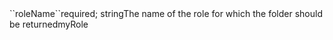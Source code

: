 <tr><td>``roleName``</td><td>required; string</td><td>The name of the role for which the folder should be returned</td><td>myRole</td><td></td></tr>
